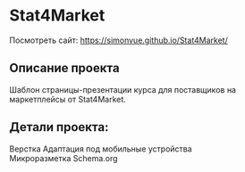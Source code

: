 # Stat4Market

Посмотреть сайт: https://simonvue.github.io/Stat4Market/

## Описание проекта
Шаблон страницы-презентации курса для
поставщиков на маркетплейсы от Stat4Market.

## Детали проекта: 
Верстка
Адаптация под мобильные устройства  
Микроразметка Schema.org


 
